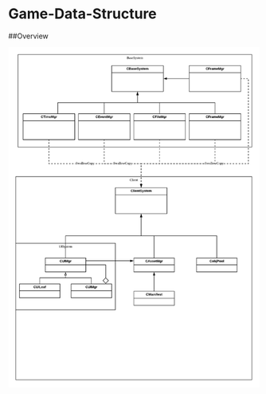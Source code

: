 # Game-Data-Structure

##Overview

![OverView-Diagram](https://github.com/shajieChen/Game-Data-Structure/blob/master/ClassGraph/BaseSystem.png)